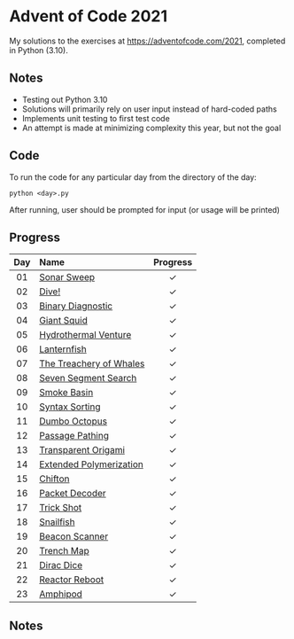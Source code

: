 # Advent of Code 2021

My solutions to the exercises at https://adventofcode.com/2021, completed in Python (3.10).

## Notes

- Testing out Python 3.10
- Solutions will primarily rely on user input instead of hard-coded paths
- Implements unit testing to first test code
- An attempt is made at minimizing complexity this year, but not the goal

## Code

To run the code for any particular day from the directory of the day:

```
python <day>.py
```

After running, user should be prompted for input (or usage will be printed)

## Progress

| Day | Name                                                            | Progress |
| :-: | :-------------------------------------------------------------- | :------: |
| 01  | [Sonar Sweep](https://adventofcode.com/2020/day/1)              |    ✓     |
| 02  | [Dive!](https://adventofcode.com/2021/day/2)                    |    ✓     |
| 03  | [Binary Diagnostic](https://adventofcode.com/2021/day/3)        |    ✓     |
| 04  | [Giant Squid](https://adventofcode.com/2021/day/4)              |    ✓     |
| 05  | [Hydrothermal Venture](https://adventofcode.com/2021/day/5)     |    ✓     |
| 06  | [Lanternfish](https://adventofcode.com/2021/day/6)              |    ✓     |
| 07  | [The Treachery of Whales](https://adventofcode.com/2021/day/7)  |    ✓     |
| 08  | [Seven Segment Search](https://adventofcode.com/2021/day/8)     |    ✓     |
| 09  | [Smoke Basin](https://adventofcode.com/2021/day/9)              |    ✓     |
| 10  | [Syntax Sorting](https://adventofcode.com/2021/day/10)          |    ✓     |
| 11  | [Dumbo Octopus](https://adventofcode.com/2021/day/11)           |    ✓     |
| 12  | [Passage Pathing](https://adventofcode.com/2021/day/12)         |    ✓     |
| 13  | [Transparent Origami](https://adventofcode.com/2021/day/13)     |    ✓     |
| 14  | [Extended Polymerization](https://adventofcode.com/2021/day/14) |    ✓     |
| 15  | [Chifton](https://adventofcode.com/2021/day/15)                 |    ✓     |
| 16  | [Packet Decoder](https://adventofcode.com/2021/day/16)          |    ✓     |
| 17  | [Trick Shot](https://adventofcode.com/2021/day/17)              |    ✓     |
| 18  | [Snailfish](https://adventofcode.com/2021/day/18)               |    ✓     |
| 19  | [Beacon Scanner](https://adventofcode.com/2021/day/19)          |    ✓     |
| 20  | [Trench Map](https://adventofcode.com/2021/day/20)              |    ✓     |
| 21  | [Dirac Dice](https://adventofcode.com/2021/day/21)              |    ✓     |
| 22  | [Reactor Reboot](https://adventofcode.com/2021/day/22)          |    ✓     |
| 23  | [Amphipod](https://adventofcode.com/2021/day/23)                |    ✓     |

## Notes
